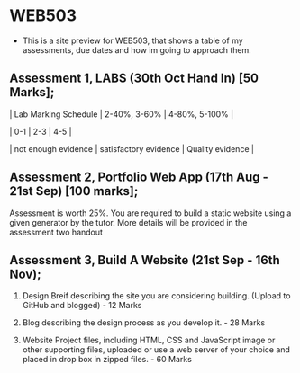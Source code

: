 # WEB503

* This is a site preview for WEB503, that shows a table of my assessments, due dates and how im going to approach them.



## Assessment 1, LABS (30th Oct Hand In) [50 Marks];

| Lab Marking Schedule | 2-40%, 3-60% | 4-80%, 5-100%  |

|         0-1          |     2-3      |       4-5      |

| not enough evidence | satisfactory evidence | Quality evidence |






## Assessment 2, Portfolio Web App (17th Aug - 21st Sep) [100 marks];

Assessment is worth 25%. You are required to build a static website using a given generator by the tutor. More details will be provided in the assessment two handout







## Assessment 3, Build A Website (21st Sep - 16th Nov);

1. Design Breif describing the site you are considering building. (Upload to GitHub and blogged) - 12 Marks

2. Blog describing the design process as you develop it. - 28 Marks

3. Website Project files, including HTML, CSS and JavaScript image or other supporting files, uploaded or use a web server of your choice
   and placed in drop box in zipped files. - 60 Marks
